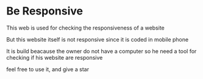# Be Responsive 
This web is used for checking the responsiveness of a website

But this website itself is not responsive since it is coded in mobile phone

It is build beacause the owner do not have a computer so he need a tool for checking if his website are responsive

feel free to use it, and give a star
